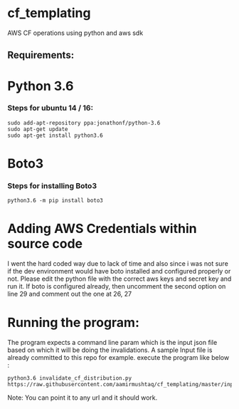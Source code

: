 # cf_templating
AWS CF operations using python and aws sdk
## Requirements:
  # Python 3.6 
  ### Steps for ubuntu 14 / 16:
    sudo add-apt-repository ppa:jonathonf/python-3.6
    sudo apt-get update
    sudo apt-get install python3.6
  # Boto3
  ### Steps for installing Boto3
    python3.6 -m pip install boto3
  # Adding AWS Credentials within source code
  I went the hard coded way due to lack of time and also since i was not sure if the dev environment would have boto installed and configured properly or not. 
  Please edit the python file with the correct aws keys and secret key and run it. 
  If boto is configured already, then uncomment the second option on line 29 and comment out the one at 26, 27
 
# Running the program:
The program expects a command line param which is the input json file based on which it will be doing the invalidations.
A sample Input file is already committed to this repo for example. 
execute the program like below :
    
    python3.6 invalidate_cf_distribution.py https://raw.githubusercontent.com/aamirmushtaq/cf_templating/master/input.json
  
Note: You can point it to any url and it should work. 
